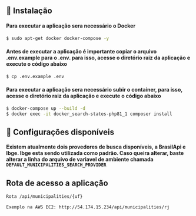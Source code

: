 
## 📁 Instalação

#### Para executar a aplicação sera necessário o Docker
```bash
$ sudo apt-get docker docker-compose -y
```

#### Antes de executar a aplicação é importante copiar o arquivo .env.example para o .env. para isso, acesse o diretório raiz da aplicação e execute o código abaixo
```bash
$ cp .env.example .env
```


#### Para executar a aplicação sera necessário subir o container, para isso, acesse o diretório raiz da aplicação e execute o código abaixo
```bash
$ docker-compose up --build -d
$ docker exec -it docker_search-states-php81_1 composer install
```

## 📁 Configurações disponíveis
#### Existem atualmente dois provedores de busca disponíveis, a BrasilApi e Ibge. Ibge esta sendo utilizada como padrão. Caso queira alterar, baste alterar a linha do arquivo de variavel de ambiente chamada `DEFAULT_MUNICIPALITIES_SEARCH_PROVIDER`

## Rota de acesso a aplicação
```bash
Rota /api/municipalities/{uf}

Exemplo na AWS EC2: http://54.174.15.234/api/municipalities/rj
```

